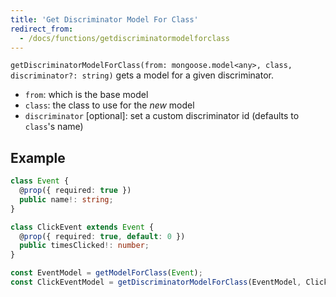 ```yaml
---
title: 'Get Discriminator Model For Class'
redirect_from:
  - /docs/functions/getdiscriminatormodelforclass
---
```


`getDiscriminatorModelForClass(from: mongoose.model<any>, class, discriminator?: string)` gets a model for a given discriminator.

- `from`: which is the base model
- `class`: the class to use for the _new_ model
- `discriminator` [optional]: set a custom discriminator id (defaults to `class`'s name)

## Example

```ts
class Event {
  @prop({ required: true })
  public name!: string;
}

class ClickEvent extends Event {
  @prop({ required: true, default: 0 })
  public timesClicked!: number;
}

const EventModel = getModelForClass(Event);
const ClickEventModel = getDiscriminatorModelForClass(EventModel, ClickEvent);
```
